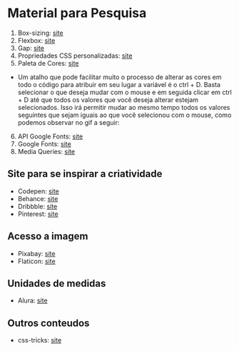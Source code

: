 # Material para Pesquisa

1. Box-sizing: <a href="https://developer.mozilla.org/en-US/docs/Web/CSS/box-sizing">site</a>
2. Flexbox: <a href="https://css-tricks.com/snippets/css/a-guide-to-flexbox/">site</a>
3. Gap: <a href="https://css-tricks.com/almanac/properties/g/gap/">site</a>
4. Propriedades CSS personalizadas: <a href="https://developer.mozilla.org/pt-BR/docs/Web/CSS/Using_CSS_custom_properties">site</a>
5. Paleta de Cores: <a href="https://colorhunt.co/palettes/pastel">site</a>
- Um atalho que pode facilitar muito o processo de alterar as cores em todo o código para atribuir em seu lugar a variável é o ctrl + D. Basta selecionar o que deseja mudar com o mouse e em seguida clicar em ctrl + D até que todos os valores que você deseja alterar estejam selecionados. Isso irá permitir mudar ao mesmo tempo todos os valores seguintes que sejam iguais ao que você selecionou com o mouse, como podemos observar no gif a seguir:

6. API Google Fonts: <a href="https://developers.google.com/fonts/docs/getting_started?hl=pt-br">site</a>
7. Google Fonts: <a href="https://fonts.google.com/">site</a>
8. Media Queries: <a href="https://developer.mozilla.org/pt-BR/docs/Web/CSS/CSS_media_queries/Using_media_queries">site</a>

## Site para se inspirar a criatividade
- Codepen: <a href="https://codepen.io/">site</a>
- Behance: <a href="https://www.behance.net/">site</a>
- Dribbble: <a href="https://dribbble.com/shots/popular/web-design">site</a>
- Pinterest: <a href="https://br.pinterest.com/">site</a>

## Acesso a imagem
- Pixabay: <a href="https://pixabay.com/pt/">site</a>
- Flaticon: <a href="https://www.flaticon.com/br/">site</a>

## Unidades de medidas
- Alura: <a href="https://www.alura.com.br/artigos/guia-de-unidades-no-css?_gl=1*7gk8w1*_ga*MTk2NTMxOTE1Ni4xNjgwNTI1MDc3*_ga_1EPWSW3PCS*MTY5NTY4OTE1OC4xMTcuMS4xNjk1Njg5NzIxLjAuMC4w*_fplc*dFZkNGVBamZrTFVWc0JHUVZlUTl5V25UYWlKcW94UGRvVHJaOWM3SUx1aVFUVWZ3SGZpTHkzQlJuTSUyQkxCeER6NzBRb0J3MVZvYldaZkhuQjdXRFolMkJkeHh3T0NsNGlkQVY1cCUyQkJpQ3BJNDhrJTJCcVdsMUoycEhIVlMybGpnT2clM0QlM0Q.">site</a>

## Outros conteudos
- css-tricks: <a href="https://css-tricks.com/">site</a>
